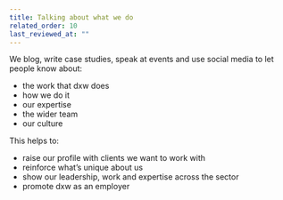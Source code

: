 ```yaml
---
title: Talking about what we do
related_order: 10
last_reviewed_at: ""
---
```


We blog, write case studies, speak at events and use social media to let people know about:

- the work that dxw does
- how we do it
- our expertise
- the wider team
- our culture

This helps to:

- raise our profile with clients we want to work with
- reinforce what’s unique about us
- show our leadership, work and expertise across the sector 
- promote dxw as an employer

